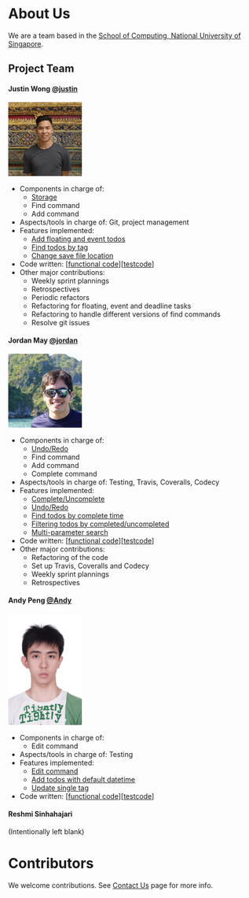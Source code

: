 # About Us

We are a team based in the [School of Computing, National University of Singapore](http://www.comp.nus.edu.sg).

## Project Team

#### Justin Wong [@justin](https://github.com/JustinSYDE)
<img src="images/justinwong.png" width="150"><br>

* Components in charge of:
    * [Storage](https://github.com/CS2103JAN2017-T11-B2/main/blob/master/docs/DeveloperGuide.md#25-storage-component)
    * Find command
    * Add command
* Aspects/tools in charge of: Git, project management
* Features implemented:
    * [Add floating and event todos](https://github.com/CS2103JAN2017-T11-B2/main/blob/master/docs/UserGuide.md#22-adding-a-todo-add)
    * [Find todos by tag](https://github.com/CS2103JAN2017-T11-B2/main/blob/master/docs/UserGuide.md#25-finding-all-todos-by-multiple-search-parameters-find)
    * [Change save file location](https://github.com/CS2103JAN2017-T11-B2/main/blob/master/docs/UserGuide.md#213-setting-the-data-save-location--savefile)
* Code written: [[functional code](https://github.com/CS2103JAN2017-T11-B2/main/blob/master/collated/main/A0163720M.md)][[testcode](https://github.com/CS2103JAN2017-T11-B2/main/blob/master/collated/test/A0163720M.md)]
* Other major contributions:
    * Weekly sprint plannings
    * Retrospectives
    * Periodic refactors
    * Refactoring for floating, event and deadline tasks
    * Refactoring to handle different versions of find commands
    * Resolve git issues

#### Jordan May [@jordan](https://github.com/jjamay)
<img src="images/jordanmay.jpg" width="150"><br>

* Components in charge of:
    * [Undo/Redo](https://github.com/CS2103JAN2017-T11-B2/main/blob/master/docs/DeveloperGuide.md#24-model-component)
    * Find command
    * Add command
    * Complete command
* Aspects/tools in charge of: Testing, Travis, Coveralls, Codecy
* Features implemented:
    * [Complete/Uncomplete](https://github.com/CS2103JAN2017-T11-B2/main/blob/master/docs/UserGuide.md#27-mark-todo-as-completed--complete)
    * [Undo/Redo](https://github.com/CS2103JAN2017-T11-B2/main/blob/master/docs/UserGuide.md#29-undo-last-command--undo)
    * [Find todos by complete time](https://github.com/CS2103JAN2017-T11-B2/main/blob/master/docs/UserGuide.md#25-finding-all-todos-by-multiple-search-parameters-find)
    * [Filtering todos by completed/uncompleted](https://github.com/CS2103JAN2017-T11-B2/main/blob/master/docs/UserGuide.md#25-finding-all-todos-by-multiple-search-parameters-find)
    * [Multi-parameter search](https://github.com/CS2103JAN2017-T11-B2/main/blob/master/docs/UserGuide.md#25-finding-all-todos-by-multiple-search-parameters-find)
* Code written: [[functional code](https://github.com/CS2103JAN2017-T11-B2/main/blob/master/collated/main/A0163786N.md)][[testcode](https://github.com/CS2103JAN2017-T11-B2/main/blob/master/collated/test/A0163786N.md)]
* Other major contributions:
    * Refactoring of the code
    * Set up Travis, Coveralls and Codecy
    * Weekly sprint plannings
    * Retrospectives

#### Andy Peng [@Andy](https://github.com/pengchengan)
<img src="images/andypeng.jpg" width="150"><br>

* Components in charge of:
    * Edit command
* Aspects/tools in charge of: Testing
* Features implemented:
    * [Edit command](https://github.com/CS2103JAN2017-T11-B2/main/blob/master/docs/UserGuide.md#24-editing-a-todo--edit)
    * [Add todos with default datetime](https://github.com/CS2103JAN2017-T11-B2/main/blob/master/docs/UserGuide.md#22-adding-a-todo-add)
    * [Update single tag](https://github.com/CS2103JAN2017-T11-B2/main/blob/master/docs/UserGuide.md#24-editing-a-todo--edit)
* Code written: [[functional code](https://github.com/CS2103JAN2017-T11-B2/main/blob/master/collated/main/A0165043M.md)][[testcode](https://github.com/CS2103JAN2017-T11-B2/main/blob/master/collated/test/A0165043M.md)]


#### Reshmi Sinhahajari
(Intentionally left blank)

# Contributors

We welcome contributions. See [Contact Us](ContactUs.md) page for more info.


